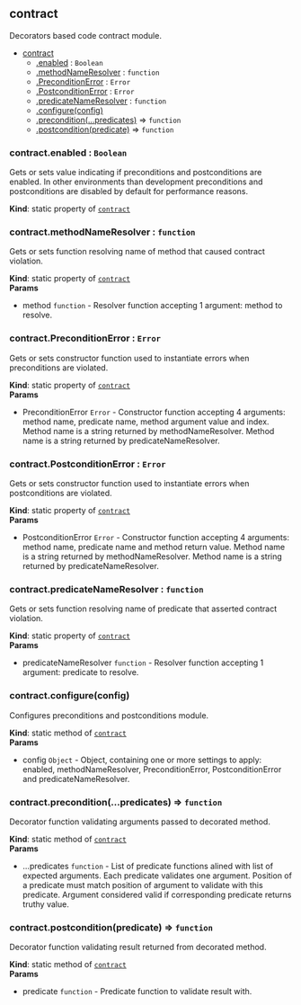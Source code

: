 <a name="module_contract"></a>

## contract
Decorators based code contract module.


* [contract](#module_contract)
    * [.enabled](#module_contract.enabled) : <code>Boolean</code>
    * [.methodNameResolver](#module_contract.methodNameResolver) : <code>function</code>
    * [.PreconditionError](#module_contract.PreconditionError) : <code>Error</code>
    * [.PostconditionError](#module_contract.PostconditionError) : <code>Error</code>
    * [.predicateNameResolver](#module_contract.predicateNameResolver) : <code>function</code>
    * [.configure(config)](#module_contract.configure)
    * [.precondition(...predicates)](#module_contract.precondition) ⇒ <code>function</code>
    * [.postcondition(predicate)](#module_contract.postcondition) ⇒ <code>function</code>

<a name="module_contract.enabled"></a>

### contract.enabled : <code>Boolean</code>
Gets or sets value indicating if preconditions and postconditions are enabled.
In other environments than development preconditions and postconditions are disabled by default for performance reasons.

**Kind**: static property of <code>[contract](#module_contract)</code>  
<a name="module_contract.methodNameResolver"></a>

### contract.methodNameResolver : <code>function</code>
Gets or sets function resolving name of method that caused contract violation.

**Kind**: static property of <code>[contract](#module_contract)</code>  
**Params**

- method <code>function</code> - Resolver function accepting 1 argument: method to resolve.

<a name="module_contract.PreconditionError"></a>

### contract.PreconditionError : <code>Error</code>
Gets or sets constructor function used to instantiate errors when preconditions are violated.

**Kind**: static property of <code>[contract](#module_contract)</code>  
**Params**

- PreconditionError <code>Error</code> - Constructor function accepting 4 arguments: method name, predicate name, method argument value and index.
Method name is a string returned by methodNameResolver.
Method name is a string returned by predicateNameResolver.

<a name="module_contract.PostconditionError"></a>

### contract.PostconditionError : <code>Error</code>
Gets or sets constructor function used to instantiate errors when postconditions are violated.

**Kind**: static property of <code>[contract](#module_contract)</code>  
**Params**

- PostconditionError <code>Error</code> - Constructor function accepting 4 arguments: method name, predicate name and method return value.
Method name is a string returned by methodNameResolver.
Method name is a string returned by predicateNameResolver.

<a name="module_contract.predicateNameResolver"></a>

### contract.predicateNameResolver : <code>function</code>
Gets or sets function resolving name of predicate that asserted contract violation.

**Kind**: static property of <code>[contract](#module_contract)</code>  
**Params**

- predicateNameResolver <code>function</code> - Resolver function accepting 1 argument: predicate to resolve.

<a name="module_contract.configure"></a>

### contract.configure(config)
Configures preconditions and postconditions module.

**Kind**: static method of <code>[contract](#module_contract)</code>  
**Params**

- config <code>Object</code> - Object, containing one or more settings to apply: enabled, methodNameResolver, PreconditionError, PostconditionError and predicateNameResolver.

<a name="module_contract.precondition"></a>

### contract.precondition(...predicates) ⇒ <code>function</code>
Decorator function validating arguments passed to decorated method.

**Kind**: static method of <code>[contract](#module_contract)</code>  
**Params**

- ...predicates <code>function</code> - List of predicate functions alined with list of expected arguments.
Each predicate validates one argument.
Position of a predicate must match position of argument to validate with this predicate.
Argument considered valid if corresponding predicate returns truthy value.

<a name="module_contract.postcondition"></a>

### contract.postcondition(predicate) ⇒ <code>function</code>
Decorator function validating result returned from decorated method.

**Kind**: static method of <code>[contract](#module_contract)</code>  
**Params**

- predicate <code>function</code> - Predicate function to validate result with.

